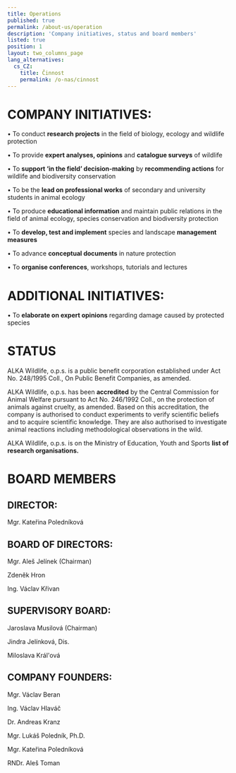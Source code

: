 ```yaml
---
title: Operations
published: true
permalink: /about-us/operation
description: 'Company initiatives, status and board members'
listed: true
position: 1
layout: two_columns_page
lang_alternatives:
  cs_CZ:
    title: Činnost
    permalink: /o-nas/cinnost
---
```

# COMPANY INITIATIVES:

•	To conduct **research projects** in the field of biology, ecology and wildlife protection

•	To provide **expert analyses, opinions** and **catalogue surveys** of wildlife

•	To **support ‘in the field’ decision-making** by **recommending actions** for wildlife and biodiversity conservation 

•	To be the **lead on professional works** of secondary and university students in animal ecology

•	To produce **educational information** and maintain public relations in the field of animal ecology, species conservation and biodiversity protection

•	To **develop, test and implement** species and landscape **management measures**

•	To advance **conceptual documents** in nature protection

•	To **organise conferences**, workshops, tutorials and lectures

# ADDITIONAL INITIATIVES:

•	To **elaborate on expert opinions** regarding damage caused by protected species

# STATUS

ALKA Wildlife, o.p.s. is a public benefit corporation established under Act No. 248/1995 Coll., On Public Benefit Companies, as amended.

ALKA Wildlife, o.p.s. has been **accredited** by the Central Commission for Animal Welfare pursuant to Act No. 246/1992 Coll., on the protection of animals against cruelty, as amended. Based on this accreditation, the company is authorised to conduct experiments to verify scientific beliefs and to acquire scientific knowledge. They are also authorised to investigate animal reactions including methodological observations in the wild.

ALKA Wildlife, o.p.s. is on the Ministry of Education, Youth and Sports **list of research organisations.**

# BOARD MEMBERS

## **DIRECTOR:**

Mgr. Kateřina Poledníková

## **BOARD OF DIRECTORS:**

Mgr. Aleš Jelínek (Chairman)

Zdeněk Hron 

Ing. Václav Křivan

## **SUPERVISORY BOARD:**

Jaroslava Musilová (Chairman)

Jindra Jelínková, Dis. 

Miloslava Král'ová

## **COMPANY FOUNDERS:**

Mgr. Václav Beran 

Ing. Václav Hlaváč 

Dr. Andreas Kranz 

Mgr. Lukáš Poledník, Ph.D. 

Mgr. Kateřina Poledníková 

RNDr. Aleš Toman
